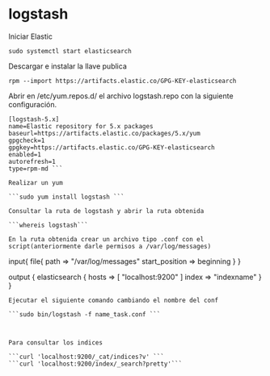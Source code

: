 # logstash

 Iniciar Elastic 

```sudo systemctl start elasticsearch ```

Descargar e instalar la llave publica 

``` rpm --import https://artifacts.elastic.co/GPG-KEY-elasticsearch ```

Abrir en /etc/yum.repos.d/ el archivo logstash.repo con la siguiente configuración.

```
[logstash-5.x]
name=Elastic repository for 5.x packages
baseurl=https://artifacts.elastic.co/packages/5.x/yum
gpgcheck=1
gpgkey=https://artifacts.elastic.co/GPG-KEY-elasticsearch
enabled=1
autorefresh=1
type=rpm-md ```

Realizar un yum

```sudo yum install logstash ```

Consultar la ruta de logstash y abrir la ruta obtenida

```whereis logstash```

En la ruta obtenida crear un archivo tipo .conf con el script(anteriormente darle permisos a /var/log/messages)

```
input{
   file{
      path => "/var/log/messages"
      start_position => beginning
   }
}

output {
    elasticsearch {
        hosts => [ "localhost:9200" ]
        index => "indexname"
    }
}
```
Ejecutar el siguiente comando cambiando el nombre del conf

```sudo bin/logstash -f name_task.conf ```



Para consultar los indices

```curl 'localhost:9200/_cat/indices?v' ```
```curl 'localhost:9200/index/_search?pretty'```







